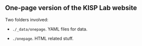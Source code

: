 ## One-page version of the KISP Lab website

Two folders involved:

- `./_data/onepage`. YAML files for data.

- `./onepage`. HTML related stuff.
